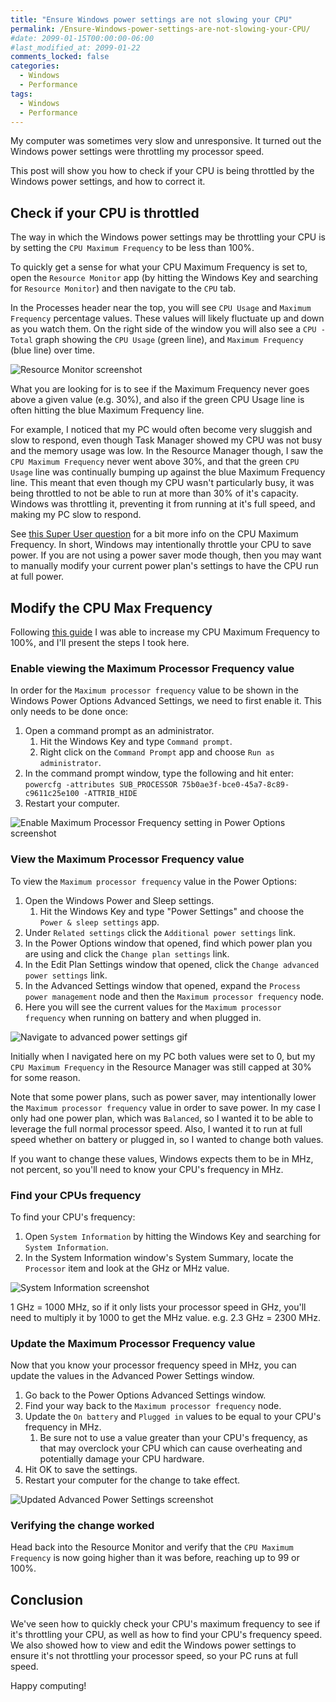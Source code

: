 ```yaml
---
title: "Ensure Windows power settings are not slowing your CPU"
permalink: /Ensure-Windows-power-settings-are-not-slowing-your-CPU/
#date: 2099-01-15T00:00:00-06:00
#last_modified_at: 2099-01-22
comments_locked: false
categories:
  - Windows
  - Performance
tags:
  - Windows
  - Performance
---
```


My computer was sometimes very slow and unresponsive.
It turned out the Windows power settings were throttling my processor speed.

This post will show you how to check if your CPU is being throttled by the Windows power settings, and how to correct it.

## Check if your CPU is throttled

The way in which the Windows power settings may be throttling your CPU is by setting the `CPU Maximum Frequency` to be less than 100%.

To quickly get a sense for what your CPU Maximum Frequency is set to, open the `Resource Monitor` app (by hitting the Windows Key and searching for `Resource Monitor`) and then navigate to the `CPU` tab.

In the Processes header near the top, you will see `CPU Usage` and `Maximum Frequency` percentage values.
These values will likely fluctuate up and down as you watch them.
On the right side of the window you will also see a `CPU - Total` graph showing the `CPU Usage` (green line), and `Maximum Frequency` (blue line) over time.

![Resource Monitor screenshot](/assets/Posts/2022-05-03-Ensure-Windows-power-settings-are-not-slowing-your-CPU/ResourceMonitorCpuFrequencyScreenshot.png)

What you are looking for is to see if the Maximum Frequency never goes above a given value (e.g. 30%), and also if the green CPU Usage line is often hitting the blue Maximum Frequency line.

For example, I noticed that my PC would often become very sluggish and slow to respond, even though Task Manager showed my CPU was not busy and the memory usage was low.
In the Resource Manager though, I saw the `CPU Maximum Frequency` never went above 30%, and that the green `CPU Usage` line was continually bumping up against the blue Maximum Frequency line.
This meant that even though my CPU wasn't particularly busy, it was being throttled to not be able to run at more than 30% of it's capacity.
Windows was throttling it, preventing it from running at it's full speed, and making my PC slow to respond.

See [this Super User question](https://superuser.com/questions/256921/what-does-the-maximum-frequency-number-mean-in-the-windows-resource-monitor) for a bit more info on the CPU Maximum Frequency.
In short, Windows may intentionally throttle your CPU to save power.
If you are not using a power saver mode though, then you may want to manually modify your current power plan's settings to have the CPU run at full power.

## Modify the CPU Max Frequency

Following [this guide](https://gigabytekingdom.com/what-is-cpu-maximum-frequency/) I was able to increase my CPU Maximum Frequency to 100%, and I'll present the steps I took here.

### Enable viewing the Maximum Processor Frequency value

In order for the `Maximum processor frequency` value to be shown in the Windows Power Options Advanced Settings, we need to first enable it.
This only needs to be done once:

1. Open a command prompt as an administrator.
   1. Hit the Windows Key and type `Command prompt`.
   1. Right click on the `Command Prompt` app and choose `Run as administrator`.
1. In the command prompt window, type the following and hit enter: `powercfg -attributes SUB_PROCESSOR 75b0ae3f-bce0-45a7-8c89-c9611c25e100 -ATTRIB_HIDE`
1. Restart your computer.

![Enable Maximum Processor Frequency setting in Power Options screenshot](/assets/Posts/2022-05-03-Ensure-Windows-power-settings-are-not-slowing-your-CPU/EnableMaxProcessorFrequencyScreenshot.png)

### View the Maximum Processor Frequency value

To view the `Maximum processor frequency` value in the Power Options:

1. Open the Windows Power and Sleep settings.
   1. Hit the Windows Key and type "Power Settings" and choose the `Power & sleep settings` app.
1. Under `Related settings` click the `Additional power settings` link.
1. In the Power Options window that opened, find which power plan you are using and click the `Change plan settings` link.
1. In the Edit Plan Settings window that opened, click the `Change advanced power settings` link.
1. In the Advanced Settings window that opened, expand the `Process power management` node and then the `Maximum processor frequency` node.
1. Here you will see the current values for the `Maximum processor frequency` when running on battery and when plugged in.

![Navigate to advanced power settings gif](/assets/Posts/2022-05-03-Ensure-Windows-power-settings-are-not-slowing-your-CPU/NavigateToAdvancedPowerSettings.gif)

Initially when I navigated here on my PC both values were set to 0, but my `CPU Maximum Frequency` in the Resource Manager was still capped at 30% for some reason.

Note that some power plans, such as power saver, may intentionally lower the `Maximum processor frequency` value in order to save power.
In my case I only had one power plan, which was `Balanced`, so I wanted it to be able to leverage the full normal processor speed.
Also, I wanted it to run at full speed whether on battery or plugged in, so I wanted to change both values.

If you want to change these values, Windows expects them to be in MHz, not percent, so you'll need to know your CPU's frequency in MHz.

### Find your CPUs frequency

To find your CPU's frequency:

1. Open `System Information` by hitting the Windows Key and searching for `System Information`.
1. In the System Information window's System Summary, locate the `Processor` item and look at the GHz or MHz value.

![System Information screenshot](/assets/Posts/2022-05-03-Ensure-Windows-power-settings-are-not-slowing-your-CPU/SystemInformationCpuFrequencyScreenshot.png)

1 GHz = 1000 MHz, so if it only lists your processor speed in GHz, you'll need to multiply it by 1000 to get the MHz value.
e.g. 2.3 GHz = 2300 MHz.

### Update the Maximum Processor Frequency value

Now that you know your processor frequency speed in MHz, you can update the values in the Advanced Power Settings window.

1. Go back to the Power Options Advanced Settings window.
1. Find your way back to the `Maximum processor frequency` node.
1. Update the `On battery` and `Plugged in` values to be equal to your CPU's frequency in MHz.
   1. Be sure not to use a value greater than your CPU's frequency, as that may overclock your CPU which can cause overheating and potentially damage your CPU hardware.
1. Hit OK to save the settings.
1. Restart your computer for the change to take effect.

![Updated Advanced Power Settings screenshot](/assets/Posts/2022-05-03-Ensure-Windows-power-settings-are-not-slowing-your-CPU/UpdatedCpuMaximumFrequencySettingScreenshot.png)

### Verifying the change worked

Head back into the Resource Monitor and verify that the `CPU Maximum Frequency` is now going higher than it was before, reaching up to 99 or 100%.

## Conclusion

We've seen how to quickly check your CPU's maximum frequency to see if it's throttling your CPU, as well as how to find your CPU's frequency speed.
We also showed how to view and edit the Windows power settings to ensure it's not throttling your processor speed, so your PC runs at full speed.

Happy computing!
